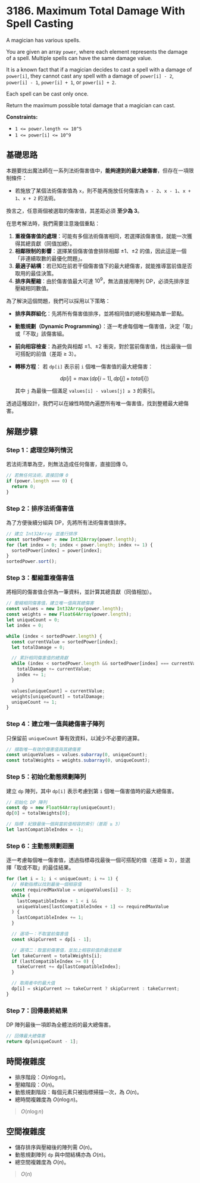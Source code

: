 # 3186. Maximum Total Damage With Spell Casting

A magician has various spells.

You are given an array `power`, where each element represents the damage of a spell. 
Multiple spells can have the same damage value.

It is a known fact that if a magician decides to cast a spell with a damage of `power[i]`, 
they cannot cast any spell with a damage of `power[i] - 2`, `power[i] - 1`, `power[i] + 1`, or `power[i] + 2`.

Each spell can be cast only once.

Return the maximum possible total damage that a magician can cast.

**Constraints:**

- `1 <= power.length <= 10^5`
- `1 <= power[i] <= 10^9`

## 基礎思路

本題要找出魔法師在一系列法術傷害值中，**能夠達到的最大總傷害**，但存在一項限制條件：

- 若施放了某個法術傷害值為 `x`，則不能再施放任何傷害為 `x - 2`、`x - 1`、`x + 1`、`x + 2` 的法術。

換言之，任意兩個被選取的傷害值，其差距必須 **至少為 3**。

在思考解法時，我們需要注意幾個重點：

1. **重複傷害值的處理**：可能有多個法術傷害相同，若選擇該傷害值，就能一次獲得其總貢獻（同值加總）。
2. **相鄰限制的影響**：選擇某個傷害值會排除相鄰 ±1、±2 的值，因此這是一個「非連續取數的最優化問題」。
3. **最適子結構**：若已知在前若干個傷害值下的最大總傷害，就能推導當前值是否取用的最佳決策。
4. **排序與壓縮**：由於傷害值最大可達 $10^9$，無法直接用陣列 DP，必須先排序並壓縮相同數值。

為了解決這個問題，我們可以採用以下策略：

- **排序與群組化**：先將所有傷害值排序，並將相同值的總和壓縮為單一節點。
- **動態規劃（Dynamic Programming）**：逐一考慮每個唯一傷害值，決定「取」或「不取」該傷害組。
- **前向相容檢查**：為避免與相鄰 ±1、±2 衝突，對於當前傷害值，找出最後一個可搭配的前值（差距 ≥ 3）。
- **轉移方程**：
  若 `dp[i]` 表示前 `i` 個唯一傷害值的最大總傷害：

  $$
  dp[i] = \max(dp[i-1], dp[j] + total[i])
  $$

  其中 `j` 為最後一個滿足 `values[i] - values[j] ≥ 3` 的索引。

透過這種設計，我們可以在線性時間內遍歷所有唯一傷害值，找到整體最大總傷害。

## 解題步驟

### Step 1：處理空陣列情況

若法術清單為空，則無法造成任何傷害，直接回傳 0。

```typescript
// 若無任何法術，直接回傳 0
if (power.length === 0) {
  return 0;
}
```

### Step 2：排序法術傷害值

為了方便後續分組與 DP，先將所有法術傷害值排序。

```typescript
// 建立 Int32Array 並進行排序
const sortedPower = new Int32Array(power.length);
for (let index = 0; index < power.length; index += 1) {
  sortedPower[index] = power[index];
}
sortedPower.sort();
```

### Step 3：壓縮重複傷害值

將相同的傷害值合併為一筆資料，並計算其總貢獻（同值相加）。

```typescript
// 壓縮相同傷害值，建立唯一值與其總傷害
const values = new Int32Array(power.length);
const weights = new Float64Array(power.length);
let uniqueCount = 0;
let index = 0;

while (index < sortedPower.length) {
  const currentValue = sortedPower[index];
  let totalDamage = 0;

  // 累計相同傷害值的總貢獻
  while (index < sortedPower.length && sortedPower[index] === currentValue) {
    totalDamage += currentValue;
    index += 1;
  }

  values[uniqueCount] = currentValue;
  weights[uniqueCount] = totalDamage;
  uniqueCount += 1;
}
```

### Step 4：建立唯一值與總傷害子陣列

只保留前 `uniqueCount` 筆有效資料，以減少不必要的運算。

```typescript
// 擷取唯一有效的傷害值與其總傷害
const uniqueValues = values.subarray(0, uniqueCount);
const totalWeights = weights.subarray(0, uniqueCount);
```

### Step 5：初始化動態規劃陣列

建立 `dp` 陣列，其中 `dp[i]` 表示考慮到第 `i` 個唯一傷害值時的最大總傷害。

```typescript
// 初始化 DP 陣列
const dp = new Float64Array(uniqueCount);
dp[0] = totalWeights[0];

// 指標：紀錄最後一個與當前值相容的索引（差距 ≥ 3）
let lastCompatibleIndex = -1;
```

### Step 6：主動態規劃迴圈

逐一考慮每個唯一傷害值，透過指標尋找最後一個可搭配的值（差距 ≥ 3），並選擇「取或不取」的最佳結果。

```typescript
for (let i = 1; i < uniqueCount; i += 1) {
  // 移動指標以找到最後一個相容值
  const requiredMaxValue = uniqueValues[i] - 3;
  while (
    lastCompatibleIndex + 1 < i &&
    uniqueValues[lastCompatibleIndex + 1] <= requiredMaxValue
  ) {
    lastCompatibleIndex += 1;
  }

  // 選項一：不取當前傷害值
  const skipCurrent = dp[i - 1];

  // 選項二：取當前傷害值，並加上相容前值的最佳結果
  let takeCurrent = totalWeights[i];
  if (lastCompatibleIndex >= 0) {
    takeCurrent += dp[lastCompatibleIndex];
  }

  // 取兩者中的最大值
  dp[i] = skipCurrent >= takeCurrent ? skipCurrent : takeCurrent;
}
```

### Step 7：回傳最終結果

DP 陣列最後一項即為全體法術的最大總傷害。

```typescript
// 回傳最大總傷害
return dp[uniqueCount - 1];
```

## 時間複雜度

- 排序階段：$O(n \log n)$。
- 壓縮階段：$O(n)$。
- 動態規劃階段：每個元素只被指標掃描一次，為 $O(n)$。
- 總時間複雜度為 $O(n \log n)$。

> $O(n \log n)$

## 空間複雜度

- 儲存排序與壓縮後的陣列需 $O(n)$。
- 動態規劃陣列 `dp` 與中間結構亦為 $O(n)$。
- 總空間複雜度為 $O(n)$。

> $O(n)$
